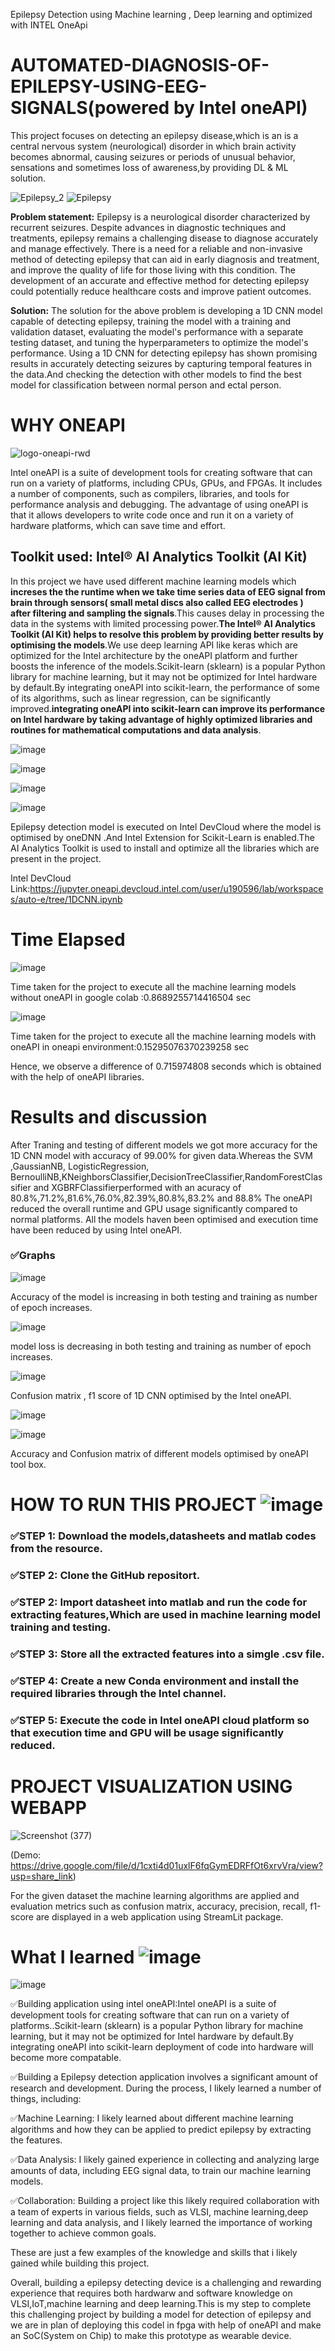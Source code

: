 <!--# Epilepsy_Detection_Using_Deep_learning-->
Epilepsy Detection using Machine learning , Deep learning and optimized with INTEL OneApi
# AUTOMATED-DIAGNOSIS-OF-EPILEPSY-USING-EEG-SIGNALS(powered by Intel oneAPI)
 
 This project focuses on detecting an epilepsy disease,which is an  is a central nervous system (neurological) disorder in which brain activity becomes abnormal, causing seizures or periods of unusual behavior, sensations and sometimes loss of awareness,by providing DL & ML solution.

![Epilepsy_2](https://user-images.githubusercontent.com/90272634/230714210-9f8019ca-27fb-417d-b196-d6ccb8501470.jpg) ![Epilepsy](https://user-images.githubusercontent.com/90272634/230714090-4dd97c02-fdba-4b39-900b-2ba8f43199f2.jpg)

**Problem statement:** Epilepsy is a neurological disorder characterized by recurrent seizures. Despite advances in diagnostic techniques and treatments, epilepsy remains a challenging disease to diagnose accurately and manage effectively. There is a need for a reliable and non-invasive method of detecting epilepsy that can aid in early diagnosis and treatment, and improve the quality of life for those living with this condition. The development of an accurate and effective method for detecting epilepsy could potentially reduce healthcare costs and improve patient outcomes.

**Solution:** The solution for the above problem is developing a 1D CNN model capable of detecting epilepsy, training the model with a training and validation dataset, evaluating the model's performance with a separate testing dataset, and tuning the hyperparameters to optimize the model's performance. Using a 1D CNN for detecting epilepsy has shown promising results in accurately detecting seizures by capturing temporal features in the data.And checking the detection with other models to find the best model for classification between normal person and ectal person.

# WHY ONEAPI
![logo-oneapi-rwd](https://user-images.githubusercontent.com/90272634/230717338-f2dc33e7-31df-4dc0-98f1-9074cb7252e2.png)

Intel oneAPI is a suite of development tools for creating software that can run on a variety of platforms, including CPUs, GPUs, and FPGAs. It includes a number of components, such as compilers, libraries, and tools for performance analysis and debugging. The advantage of using oneAPI is that it allows developers to write code once and run it on a variety of hardware platforms, which can save time and effort.

## Toolkit used: Intel® AI Analytics Toolkit (AI Kit)

In this project we have used different machine learning models which **increses the the runtime when we take time series data of EEG signal from brain through sensors( small metal discs also called EEG electrodes ) after filtering and sampling the signals**.This causes delay in processing the data in the systems with limited processing power.**The Intel® AI Analytics Toolkit (AI Kit) helps to resolve this problem by providing better results by optimising the models**.We use deep learning API like keras which  are optimized for the Intel architecture by the oneAPI platform and further boosts the inference of the models.Scikit-learn (sklearn) is a popular Python library for machine learning, but it may not be optimized for Intel hardware by default.By integrating oneAPI into scikit-learn, the performance of some of its algorithms, such as linear regression, can be significantly improved.**integrating oneAPI into scikit-learn can improve its performance on Intel hardware by taking advantage of highly optimized libraries and routines for mathematical computations and data analysis**.

![image](https://user-images.githubusercontent.com/90272634/230718814-9bd28e3b-3ae1-4bf0-9641-39a7c7fc4dd5.png)

![image](https://user-images.githubusercontent.com/90272634/230719024-aa1635f7-2f7e-4399-a209-fcd05cf43b06.png)

![image](https://user-images.githubusercontent.com/90272634/230719485-320a776f-ef17-49a0-abc4-b27ffb9d1937.png)

![image](https://user-images.githubusercontent.com/90272634/230719213-00ca137d-9769-4909-bc90-be4df1498f73.png)

Epilepsy detection model is executed on Intel DevCloud where the model is optimised by oneDNN .And Intel Extension for Scikit-Learn is enabled.The AI Analytics Toolkit is used to install and optimize all the libraries which are present in the project.

Intel DevCloud Link:https://jupyter.oneapi.devcloud.intel.com/user/u190596/lab/workspaces/auto-e/tree/1DCNN.ipynb

# Time Elapsed

![image](https://user-images.githubusercontent.com/90272634/230719941-3633f251-a2b7-4174-9ce7-7d96af44a945.png)

Time taken for the project to execute all the machine learning models without oneAPI in google colab :0.8689255714416504 sec

![image](https://user-images.githubusercontent.com/90272634/230720064-be221a2f-fe41-439e-b5c4-44464bf3e720.png)

Time taken for the project to execute all the machine learning models with oneAPI in oneapi environment:0.15295076370239258 sec

Hence, we observe a difference of 0.715974808 seconds which is obtained with the help of oneAPI libraries.

# Results and discussion

After Traning and testing of different models we got more accuracy for the 1D CNN model with accuracy of 99.00% for given data.Whereas the  SVM ,GaussianNB, LogisticRegression, BernoulliNB,KNeighborsClassifier,DecisionTreeClassifier,RandomForestClassifier and XGBRFClassifierperformed with an acuracy of 80.8%,71.2%,81.6%,76.0%,82.39%,80.8%,83.2% and 88.8% The oneAPI reduced the overall runtime and GPU usage significantly compared to normal platforms.
All the models haven been optimised and execution time have been reduced by using Intel oneAPI.

### ✅Graphs

![image](https://user-images.githubusercontent.com/90272634/230721127-d1a88f5d-c564-4152-8494-c6dbbf762407.png)

Accuracy of the model is increasing in both testing and training as number of epoch increases.

![image](https://user-images.githubusercontent.com/90272634/230721219-350cf204-1c03-4925-887e-27334327c11a.png)

model loss is decreasing in both testing and training as number of epoch increases.

![image](https://user-images.githubusercontent.com/90272634/230721300-41e47a5f-ef63-40e4-93a6-cbff3a90232b.png)

Confusion matrix , f1 score of 1D CNN optimised by the Intel oneAPI.

![image](https://user-images.githubusercontent.com/90272634/230721486-73195fbb-2c67-45e0-86a1-adc7f9f48fe7.png)

![image](https://user-images.githubusercontent.com/90272634/230721718-a13a8de8-465f-4b02-ae04-ba9253838453.png)

Accuracy and Confusion matrix of different models optimised by oneAPI tool box.

# HOW TO RUN THIS PROJECT ![image](https://user-images.githubusercontent.com/90272634/230730418-d000dbc9-febc-4be2-9ad3-ad2821f56404.png)

### ✅STEP 1: Download the models,datasheets and matlab codes from the resource.
### ✅STEP 2: Clone the GitHub repositort.
### ✅STEP 2: Import datasheet into matlab and run the code for extracting features,Which are used in machine learning model training and testing.
### ✅STEP 3: Store all the extracted features into a simgle .csv file.
### ✅STEP 4: Create a new Conda environment and install the required libraries through the Intel channel.
### ✅STEP 5: Execute the code in Intel oneAPI cloud platform so that execution time and GPU will be usage significantly reduced.

# PROJECT VISUALIZATION USING WEBAPP
![Screenshot (377)](https://user-images.githubusercontent.com/110721429/230741086-da22d9ca-3a10-4f57-8c2f-3abdf99fa1bf.png)

(Demo: https://drive.google.com/file/d/1cxti4d01uxlF6fqGymEDRFfOt6xrvVra/view?usp=share_link)

For the given dataset the machine learning algorithms are applied and evaluation metrics such as confusion matrix, accuracy, precision, recall, f1-score are displayed in a web application using StreamLit package.

# What I learned ![image](https://user-images.githubusercontent.com/72274851/218499685-e8d445fc-e35e-4ab5-abc1-c32462592603.png)

![image](https://user-images.githubusercontent.com/72274851/220130227-3c48e87b-3e68-4f1c-b0e4-8e3ad9a4805a.png)

✅Building application using intel oneAPI:Intel oneAPI is a suite of development tools for creating software that can run on a variety of platforms..Scikit-learn (sklearn) is a popular Python library for machine learning, but it may not be optimized for Intel hardware by default.By integrating oneAPI into scikit-learn deployment of code into hardware will become more compatable.

✅Building a  Epilepsy detection application involves a significant amount of research and development. During the process, I likely learned a number of things, including: 

✅Machine Learning: I likely learned about different machine learning algorithms and how they can be applied to predict epilepsy by extracting the features.

✅Data Analysis: I likely gained experience in collecting and analyzing large amounts of data, including EEG signal data, to train our machine learning models.

✅Collaboration: Building a project like this likely required collaboration with a team of experts in various fields, such as VLSI, machine learning,deep learning and data analysis, and I likely learned the importance of working together to achieve common goals.

These are just a few examples of the knowledge and skills that i likely gained while building this project. 

Overall, building a epilepsy detecting device is a challenging and rewarding experience that requires both hardwarw and software knowledge on VLSI,IoT,machine learning and deep learning.This is my step to complete this challenging project by building a model for detection of epilepsy and we are in plan of deploying this codel in fpga with help of oneAPI and make an SoC(System on Chip) to make this prototype as wearable device.
